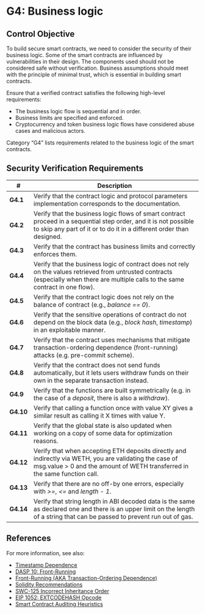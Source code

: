 # G4: Business logic

## Control Objective

To build secure smart contracts, we need to consider the security of their business logic. Some of the smart contracts are influenced by vulnerabilities in their design.
The components used should not be considered safe without verification. Business assumptions should meet with the principle of minimal trust, which is essential in building smart contracts.

Ensure that a verified contract satisfies the following high-level requirements:
* The business logic flow is sequential and in order.
* Business limits are specified and enforced.
* Cryptocurrency and token business logic flows have considered abuse cases and malicious actors.

Category “G4” lists requirements related to the business logic of the smart contracts.

## Security Verification Requirements

| # | Description |
| --- | --- |
| **G4.1** | Verify that the contract logic and protocol parameters implementation corresponds to the documentation. | 
| **G4.2** | Verify that the business logic flows of smart contract proceed in a sequential step order, and it is not possible to skip any part of it or to do it in a different order than designed.  | 
| **G4.3** | Verify that the contract has business limits and correctly enforces them. | 
| **G4.4** | Verify that the business logic of contract does not rely on the values retrieved from untrusted contracts (especially when there are multiple calls to the same contract in one flow). | 
| **G4.5** | Verify that the contract logic does not rely on the balance of contract (e.g., *balance == 0*). | 
| **G4.6** | Verify that the sensitive operations of contract do not depend on the block data (e.g., *block hash*, *timestamp*) in an exploitable manner. | 
| **G4.7** | Verify that the contract uses mechanisms that mitigate transaction-ordering dependence (front-running) attacks (e.g. pre-commit scheme). | 
| **G4.8** | Verify that the contract does not send funds automatically, but it lets users withdraw funds on their own in the separate transaction instead. |
| **G4.9** | Verify that the functions are built symmetrically (e.g. in the case of a *deposit*, there is also a *withdraw*). |
| **G4.10** | Verify that calling a function once with value XY gives a similar result as calling it X times with value Y. |
| **G4.11** | Verify that the global state is also updated when working on a copy of some data for optimization reasons. |
| **G4.12** | Verify that when accepting ETH deposits directly and indirectly via WETH, you are validating the case of msg.value > 0 and the amount of WETH transferred in the same function call. |
| **G4.13** | Verify that there are no off-by one errors, especially with *>=*, *<=* and *length - 1*. |
| **G4.14** | Verify that string length in ABI decoded data is the same as declared one and there is an upper limit on the length of a string that can be passed to prevent run out of gas. |

## References

For more information, see also:

* [Timestamp Dependence](https://consensys.github.io/smart-contract-best-practices/recommendations/#timestamp-dependence)
* [DASP 10: Front-Running](https://www.dasp.co/#item-7)
* [Front-Running (AKA Transaction-Ordering Dependence)](https://consensys.github.io/smart-contract-best-practices/known_attacks/)
* [Solidity Recommendations](https://consensys.github.io/smart-contract-best-practices/recommendations/)
* [SWC-125 Incorrect Inheritance Order](https://smartcontractsecurity.github.io/SWC-registry/docs/SWC-125)
* [EIP 1052: EXTCODEHASH Opcode](https://eips.ethereum.org/EIPS/eip-1052)
* [Smart Contract Auditing Heuristics](https://github.com/OpenCoreCH/smart-contract-auditing-heuristics?utm_source=substack&utm_medium=email#readme)
